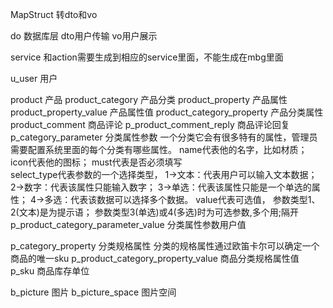 MapStruct 转dto和vo

do 数据库层
dto用户传输
vo用户展示

service 和action需要生成到相应的service里面，不能生成在mbg里面


u_user  用户

product 产品
product_category 产品分类
product_property 产品属性
product_property_value 产品属性值
product_category_property 产品分类属性
product_comment 商品评论
p_product_comment_reply 商品评论回复
p_category_parameter    分类属性参数
    一个分类它会有很多特有的属性，管理员需要配置系统里面的每个分类有哪些属性。
    name代表他的名字，比如材质；
    icon代表他的图标；
    must代表是否必须填写     
    select_type代表参数的一个选择类型，
        1->文本：代表用户可以输入文本数据；
        2->数字：代表该属性只能输入数字；
        3->单选：代表该属性只能是一个单选的属性；
        4->多选：代表该数据可以选择多个数据。
    value代表可选值，
        参数类型1、2(文本)是为提示语；
        参数类型3(单选)或4(多选)时为可选参数,多个用;隔开 
p_product_category_parameter_value 分类属性参数用户值

p_category_property 分类规格属性
    分类的规格属性通过欧笛卡尔可以确定一个商品的唯一sku
p_product_category_property_value   商品分类规格属性值
p_sku   商品库存单位
      
        
    
    
b_picture 图片
b_picture_space 图片空间


